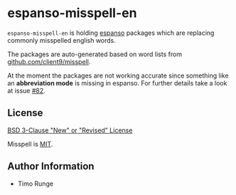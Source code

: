 # espanso-misspell-en

`espanso-misspell-en` is holding [espanso](https://espanso.org) packages which
are replacing commonly misspelled english words.

The packages are auto-generated based on word lists from
[github.com/client9/misspell](https://github.com/client9/misspell).

At the moment the packages are not working accurate since something like an
**abbreviation mode** is missing in espanso. For further details take a look
at issue [#82](https://github.com/federico-terzi/espanso/issues/82).

## License

[BSD 3-Clause "New" or "Revised" License](LICENSE)

Misspell is [MIT](https://github.com/client9/misspell/blob/master/LICENSE).

## Author Information

- Timo Runge
